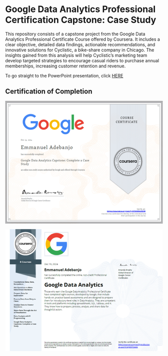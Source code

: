 # Google Data Analytics Professional Certification Capstone: Case Study

This repository consists of a capstone project from the Google Data Analytics Professional Certificate Course offered by Coursera. It includes a clear objective, detailed data findings, actionable recommendations, and innovative solutions for Cyclistic, a bike-share company in Chicago. The insights gained from this analysis will help Cyclistic’s marketing team develop targeted strategies to encourage casual riders to purchase annual memberships, increasing customer retention and revenue. 

To go straight to the PowerPoint presentation, click [HERE](./presentation/powerpoint_presentation.md)

## Certification of Completion
![Certificate of Completion 1](./cert_capstone.png)

![Certificate of Completion 2](./cert.png)
